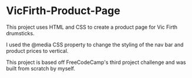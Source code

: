 # VicFirth-Product-Page
This project uses HTML and CSS to create a product page for Vic Firth drumsticks.  

I used the @media CSS property to change the styling of the nav bar and product prices to vertical.  

This project is based off FreeCodeCamp's third project challenge and was built from scratch by myself.
